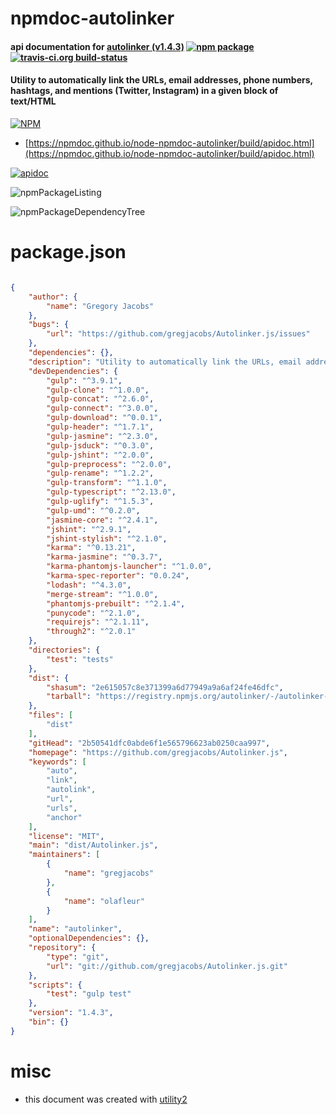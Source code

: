 # npmdoc-autolinker

#### api documentation for  [autolinker (v1.4.3)](https://github.com/gregjacobs/Autolinker.js)  [![npm package](https://img.shields.io/npm/v/npmdoc-autolinker.svg?style=flat-square)](https://www.npmjs.org/package/npmdoc-autolinker) [![travis-ci.org build-status](https://api.travis-ci.org/npmdoc/node-npmdoc-autolinker.svg)](https://travis-ci.org/npmdoc/node-npmdoc-autolinker)

#### Utility to automatically link the URLs, email addresses, phone numbers, hashtags, and mentions (Twitter, Instagram) in a given block of text/HTML

[![NPM](https://nodei.co/npm/autolinker.png?downloads=true&downloadRank=true&stars=true)](https://www.npmjs.com/package/autolinker)

- [https://npmdoc.github.io/node-npmdoc-autolinker/build/apidoc.html](https://npmdoc.github.io/node-npmdoc-autolinker/build/apidoc.html)

[![apidoc](https://npmdoc.github.io/node-npmdoc-autolinker/build/screenCapture.buildCi.browser.%252Ftmp%252Fbuild%252Fapidoc.html.png)](https://npmdoc.github.io/node-npmdoc-autolinker/build/apidoc.html)

![npmPackageListing](https://npmdoc.github.io/node-npmdoc-autolinker/build/screenCapture.npmPackageListing.svg)

![npmPackageDependencyTree](https://npmdoc.github.io/node-npmdoc-autolinker/build/screenCapture.npmPackageDependencyTree.svg)



# package.json

```json

{
    "author": {
        "name": "Gregory Jacobs"
    },
    "bugs": {
        "url": "https://github.com/gregjacobs/Autolinker.js/issues"
    },
    "dependencies": {},
    "description": "Utility to automatically link the URLs, email addresses, phone numbers, hashtags, and mentions (Twitter, Instagram) in a given block of text/HTML",
    "devDependencies": {
        "gulp": "^3.9.1",
        "gulp-clone": "^1.0.0",
        "gulp-concat": "^2.6.0",
        "gulp-connect": "^3.0.0",
        "gulp-download": "^0.0.1",
        "gulp-header": "^1.7.1",
        "gulp-jasmine": "^2.3.0",
        "gulp-jsduck": "^0.3.0",
        "gulp-jshint": "^2.0.0",
        "gulp-preprocess": "^2.0.0",
        "gulp-rename": "^1.2.2",
        "gulp-transform": "^1.1.0",
        "gulp-typescript": "^2.13.0",
        "gulp-uglify": "^1.5.3",
        "gulp-umd": "^0.2.0",
        "jasmine-core": "^2.4.1",
        "jshint": "^2.9.1",
        "jshint-stylish": "^2.1.0",
        "karma": "^0.13.21",
        "karma-jasmine": "^0.3.7",
        "karma-phantomjs-launcher": "^1.0.0",
        "karma-spec-reporter": "0.0.24",
        "lodash": "^4.3.0",
        "merge-stream": "^1.0.0",
        "phantomjs-prebuilt": "^2.1.4",
        "punycode": "^2.1.0",
        "requirejs": "^2.1.11",
        "through2": "^2.0.1"
    },
    "directories": {
        "test": "tests"
    },
    "dist": {
        "shasum": "2e615057c8e371399a6d77949a9a6af24fe46dfc",
        "tarball": "https://registry.npmjs.org/autolinker/-/autolinker-1.4.3.tgz"
    },
    "files": [
        "dist"
    ],
    "gitHead": "2b50541dfc0abde6f1e565796623ab0250caa997",
    "homepage": "https://github.com/gregjacobs/Autolinker.js",
    "keywords": [
        "auto",
        "link",
        "autolink",
        "url",
        "urls",
        "anchor"
    ],
    "license": "MIT",
    "main": "dist/Autolinker.js",
    "maintainers": [
        {
            "name": "gregjacobs"
        },
        {
            "name": "olafleur"
        }
    ],
    "name": "autolinker",
    "optionalDependencies": {},
    "repository": {
        "type": "git",
        "url": "git://github.com/gregjacobs/Autolinker.js.git"
    },
    "scripts": {
        "test": "gulp test"
    },
    "version": "1.4.3",
    "bin": {}
}
```



# misc
- this document was created with [utility2](https://github.com/kaizhu256/node-utility2)
